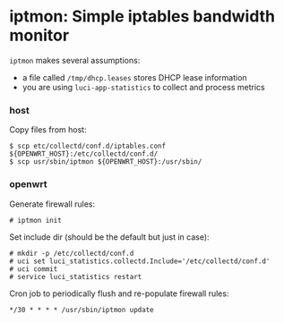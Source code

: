 # iptmon: Simple iptables bandwidth monitor

`iptmon` makes several assumptions:
* a file called `/tmp/dhcp.leases` stores DHCP lease information
* you are using `luci-app-statistics` to collect and process metrics


### host
Copy files from host:
```
$ scp etc/collectd/conf.d/iptables.conf ${OPENWRT_HOST}:/etc/collectd/conf.d/
$ scp usr/sbin/iptmon ${OPENWRT_HOST}:/usr/sbin/
```

### openwrt

Generate firewall rules:
```
# iptmon init
```

Set include dir (should be the default but just in case):
```
# mkdir -p /etc/collectd/conf.d
# uci set luci_statistics.collectd.Include='/etc/collectd/conf.d'
# uci commit
# service luci_statistics restart
```

Cron job to periodically flush and re-populate firewall rules:
```
*/30 * * * * /usr/sbin/iptmon update
```